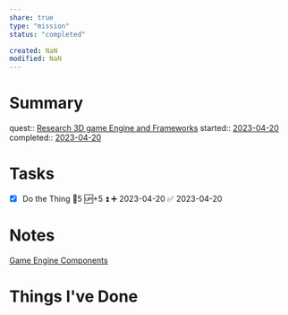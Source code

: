 ```yaml
---
share: true
type: "mission"
status: "completed"

created: NaN 
modified: NaN
---
```

 
# Summary
quest:: [Research 3D game Engine and Frameworks](./Research%203D%20game%20Engine%20and%20Frameworks.md)
started:: [2023-04-20](../../00%20-%20Life%20Management%20System/09%20-%20Daily%20Notes/2023-04-20.md)
completed:: [2023-04-20](../../00%20-%20Life%20Management%20System/09%20-%20Daily%20Notes/2023-04-20.md)
# Tasks
- [x] Do the Thing 🥄5 🆙+5 ⏫ ➕ 2023-04-20 ✅ 2023-04-20
# Notes
[Game Engine Components](./Game%20Engine%20Components.md)
# Things I've Done